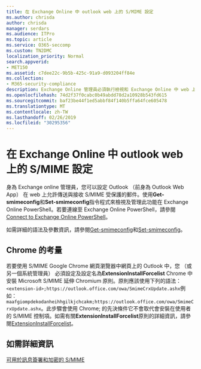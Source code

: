 ```yaml
---
title: 在 Exchange Online 中 outlook web 上的 S/MIME 設定
ms.author: chrisda
author: chrisda
manager: serdars
ms.audience: ITPro
ms.topic: article
ms.service: O365-seccomp
ms.custom: TN2DMC
localization_priority: Normal
search.appverid:
- MET150
ms.assetid: c7dee22c-9b5b-425c-91a9-d093204ff84e
ms.collection:
- M365-security-compliance
description: Exchange Online 管理員必須執行檢視和 Exchange Online 中 web 上的 Outlook 中設定 S/MIME 簡短描述。
ms.openlocfilehash: 74d2f37f0cabc0b49abdd78d2a10928b543fd615
ms.sourcegitcommit: baf23be44f1ed5abbf84f140b5ffa64fce605478
ms.translationtype: MT
ms.contentlocale: zh-TW
ms.lasthandoff: 02/26/2019
ms.locfileid: "30295356"
---
```

# <a name="configure-smime-settings-in-exchange-online-for-outlook-on-the-web"></a>在 Exchange Online 中 outlook web 上的 S/MIME 設定

身為 Exchange online 管理員，您可以設定 Outlook （前身為 Outlook Web App） 在 web 上允許傳送與接收 S/MIME 受保護的郵件。使用**Get-smimeconfig**和**Set-smimeconfig**指令程式來檢視及管理此功能在 Exchange Online PowerShell。若要連線至 Exchange Online PowerShell，請參閱[Connect to Exchange Online PowerShell](https://go.microsoft.com/fwlink/p/?linkid=396554)。

如需詳細的語法及參數資訊，請參閱[Get-smimeconfig](http://technet.microsoft.com/library/4b29fa89-0840-4fe9-8885-019fcef2e02b.aspx)和[Set-smimeconfig](http://technet.microsoft.com/library/de357ce0-8143-4c36-8032-026292fc63f0.aspx)。

## <a name="considerations-for-chrome"></a>Chrome 的考量

若要使用 S/MIME Google Chrome 網頁瀏覽器中網頁上的 Outlook 中，您 （或另一個系統管理員） 必須設定及設定名為**ExtensionInstallForcelist** Chrome 中安裝 Microsoft S/MIME 延伸 Chromium 原則。原則應該使用下列的語法：`<extension-id>;https://outlook.office.com/owa/SmimeCrxUpdate.ashx`例如： `maafgiompdekodanheihhgilkjchcakm;https://outlook.office.com/owa/SmimeCrxUpdate.ashx`。此步驟會使用 Chrome; 的先決條件它不會取代會安裝在使用者的 S/MIME 控制項。如需有關**ExtensionInstallForcelist**原則的詳細資訊，請參閱[ExtensionInstallForcelist](http://dev.chromium.org/administrators/policy-list-3#ExtensionInstallForcelist)。

## <a name="for-more-information"></a>如需詳細資訊

[可用於訊息簽署和加密的 S/MIME](s-mime-for-message-signing-and-encryption.md)
